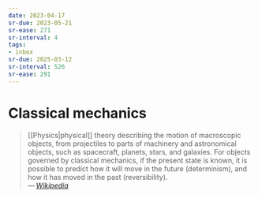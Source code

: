 ```yaml
---
date: 2023-04-17
sr-due: 2023-05-21
sr-ease: 271
sr-interval: 4
tags:
- inbox
sr-due: 2025-03-12
sr-interval: 526
sr-ease: 291
---
```


# Classical mechanics

> [[Physics|physical]] theory describing the motion of macroscopic objects, from
> projectiles to parts of machinery and astronomical objects, such as
> spacecraft, planets, stars, and galaxies. For objects governed by classical
> mechanics, if the present state is known, it is possible to predict how it
> will move in the future (determinism), and how it has moved in the past
> (reversibility).\
> — <cite>[Wikipedia](https://en.wikipedia.org/wiki/Classical_mechanics)</cite>